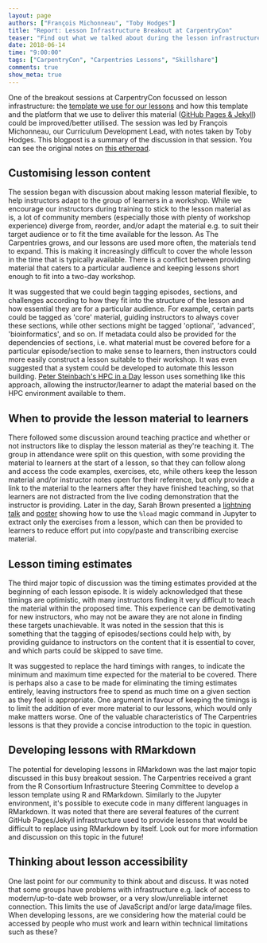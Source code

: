 ```yaml
---
layout: page
authors: ["François Michonneau", "Toby Hodges"]
title: "Report: Lesson Infrastructure Breakout at CarpentryCon"
teaser: "Find out what we talked about during the lesson infrastructure breakout session at CarpentryCon"
date: 2018-06-14
time: "9:00:00"
tags: ["CarpentryCon", "Carpentries Lessons", "Skillshare"]
comments: true
show_meta: true
---
```


One of the breakout sessions at CarpentryCon focussed on lesson infrastructure:
the [template we use for our lessons][lesson-template] and how this template and
the platform that we use to deliver this material ([GitHub Pages & Jekyll][gh-pages-jekyll])
could be improved/better utilised. The session was led by François Michonneau,
our Curriculum Development Lead, with notes taken by Toby Hodges. This blogpost
is a summary of the discussion in that session. You can see the original notes
on [this etherpad][breakout3-pad].

## Customising lesson content

The session began with discussion about making lesson material flexible, to
help instructors adapt to the group of learners in a workshop. While we
encourage our instructors during training to stick to the lesson material as is,
a lot of community members (especially those with plenty of workshop experience)
diverge from, reorder, and/or adapt the material e.g. to suit their target
audience or to fit the time available for the lesson. As The Carpentries grows,
and our lessons are used more often, the materials tend to expand. This is
making it increasingly difficult to cover the whole lesson in the time that is
typically available. There is a conflict between providing material that caters
to a particular audience and keeping lessons short enough to fit into a two-day
workshop.

It was suggested that we could begin tagging episodes, sections, and challenges
according to how they fit into the structure of the lesson and how essential
they are for a particular audience. For example, certain parts could be tagged
as 'core' material, guiding instructors to always cover these sections, while
other sections might be tagged 'optional', 'advanced', 'bioinformatics', and
so on. If metadata could also be provided for the dependencies of sections, i.e.
what material must be covered before for a particular episode/section to make
sense to learners, then instructors could more easily construct a lesson
suitable to their workshop. It was even suggested that a system could be
developed to automate this lesson building. [Peter Steinbach's HPC in a Day][hpc-in-a-day]
lesson uses something like this approach, allowing the instructor/learner to
adapt the material based on the HPC environment available to them.

## When to provide the lesson material to learners

There followed some discussion around teaching practice and whether or not
instructors like to display the lesson material as they're teaching it. The
group in attendance were split on this question, with some providing the material
to learners at the start of a lesson, so that they can follow along and access
the code examples, exercises, etc, while others keep the lesson material and/or
instructor notes open for their reference, but only provide a link to the material
to the learners after they have finished teaching, so that learners are not
distracted from the live coding demonstration that the instructor is providing.
Later in the day, Sarah Brown presented a [lightning talk][brown-talk] and [poster][brown-poster] showing how
to use the `%load` magic command in Jupyter to extract only the exercises from
a lesson, which can then be provided to learners to reduce effort put into
copy/paste and transcribing exercise material.

## Lesson timing estimates

The third major topic of discussion was the timing estimates provided at the
beginning of each lesson episode. It is widely acknowledged that these timings
are optimistic, with many instructors finding it very difficult to teach the
material within the proposed time. This experience can be demotivating for new
instructors, who may not be aware they are not alone in finding these targets
unachievable. It was noted in the session that this is something that the
tagging of episodes/sections could help with, by providing guidance to instructors
on the content that it is essential to cover, and which parts could be skipped
to save time.

It was suggested to replace the hard timings with ranges, to
indicate the minimum and maximum time expected for the material to be covered.
There is perhaps also a case to be made for eliminating the timing estimates
entirely, leaving instructors free to spend as much time on a given section as
they feel is appropriate. One argument in favour of keeping the timings is to
limit the addition of ever more material to our lessons, which would only make
matters worse. One of the valuable characteristics of The Carpentries lessons is
that they provide a concise introduction to the topic in question.

## Developing lessons with RMarkdown

The potential for developing lessons in RMarkdown was the last major topic
discussed in this busy breakout session. The Carpentries received a grant from
the R Consortium Infrastructure Steering Committee
to develop a lesson template using R and RMarkdown. Similarly to the
Jupyter environment, it's possible to execute code in many different languages
in RMarkdown. It was noted that there are
several features of the current GitHub Pages/Jekyll infrastructure used to
provide lessons that would be difficult to replace using RMarkdown by itself. Look out
for more information and discussion on this topic in the future!

## Thinking about lesson accessibility

One last point for our community to think about and discuss. It was noted that
some groups have problems with infrastructure e.g. lack of access to
modern/up-to-date web browser, or a very slow/unreliable internet connection.
This limits the use of JavaScript and/or large data/image files. When developing
lessons, are we considering how the material could be accessed by people who
must work and learn within technical limitations such as these?

[lesson-template]: https://github.com/swcarpentry/styles/
[gh-pages-jekyll]: https://help.github.com/articles/using-jekyll-as-a-static-site-generator-with-github-pages/
[breakout3-pad]: http://pad.software-carpentry.org/20180530_breakout3
[hpc-in-a-day]: https://github.com/psteinb/hpc-in-a-day#scheduler
[brown-talk]: https://github.com/carpentries/carpentrycon/blob/master/Sessions/2018-05-30/08-Lightning-Talks-Session-2/brown-slides.pdf
[brown-poster]: https://github.com/carpentries/carpentrycon/blob/master/Sessions/2018-05-30/08-Lightning-Talks-Session-2/brown-poster.pdf
